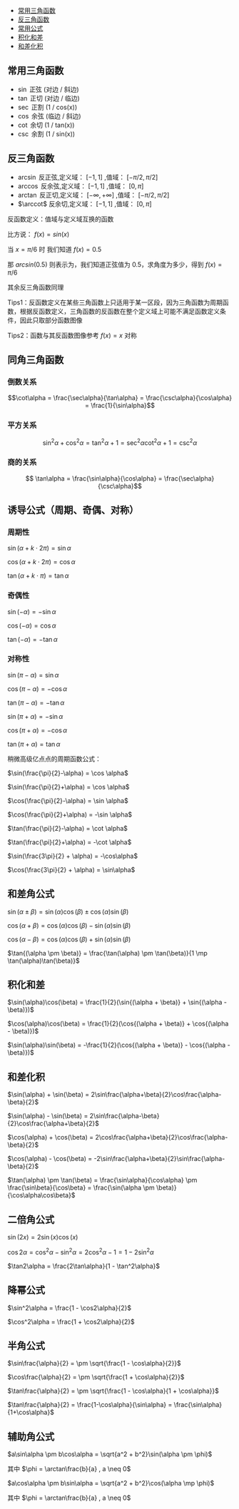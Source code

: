 <!-- START doctoc generated TOC please keep comment here to allow auto update -->
<!-- DON'T EDIT THIS SECTION, INSTEAD RE-RUN doctoc TO UPDATE -->

- [常用三角函数](#%E5%B8%B8%E7%94%A8%E4%B8%89%E8%A7%92%E5%87%BD%E6%95%B0)
- [反三角函数](#%E5%8F%8D%E4%B8%89%E8%A7%92%E5%87%BD%E6%95%B0)
- [常用公式](#%E5%B8%B8%E7%94%A8%E5%85%AC%E5%BC%8F)
- [积化和差](#%E7%A7%AF%E5%8C%96%E5%92%8C%E5%B7%AE)
- [和差化积](#%E5%92%8C%E5%B7%AE%E5%8C%96%E7%A7%AF)

<!-- END doctoc generated TOC please keep comment here to allow auto update -->

## 常用三角函数

- $\sin$ 正弦 (对边 / 斜边)
- $\tan$ 正切 (对边 / 临边)
- $\sec$ 正割 (1 / cos(x))
- $\cos$ 余弦 (临边 / 斜边)
- $\cot$ 余切 (1 / tan(x))
- $\csc$ 余割 (1 / sin(x))

## 反三角函数

- $\arcsin$ 反正弦,定义域： $[-1,1]$ ,值域： $[-\pi/2,\pi/2]$
- $\arccos$ 反余弦,定义域： $[-1,1]$ ,值域： $[0,\pi]$
- $\arctan$ 反正切,定义域： $[-\infty,+\infty]$ ,值域： $[-\pi/2,\pi/2]$
- $\arccot$ 反余切,定义域： $[-1,1]$ ,值域： $[0,\pi]$

反函数定义：值域与定义域互换的函数

比方说： $f(x) = sin(x)$

当 $x = \pi / 6$ 时 我们知道 $f(x) = 0.5$

那 $arcsin(0.5)$ 则表示为，我们知道正弦值为 0.5，求角度为多少，得到 $f(x) = \pi / 6$

其余反三角函数同理

Tips1：反函数定义在某些三角函数上只适用于某一区段，因为三角函数为周期函数，根据反函数定义，三角函数的反函数在整个定义域上可能不满足函数定义条件，因此只取部分函数图像

Tips2：函数与其反函数图像参考 $f(x) = x$ 对称

## 同角三角函数

### 倒数关系

$$\cot\alpha = \frac{\sec\alpha}{\tan\alpha} = \frac{\csc\alpha}{\cos\alpha} = \frac{1}{\sin\alpha}$$

### 平方关系

$$\sin^2\alpha + \cos^2\alpha = \tan^2\alpha + 1 = \sec^2\alpha\cot^2\alpha +1 = \csc^2\alpha$$

### 商的关系

$$ \tan\alpha = \frac{\sin\alpha}{\cos\alpha} = \frac{\sec\alpha}{\csc\alpha}$$

## 诱导公式（周期、奇偶、对称）

### 周期性

$\sin(\alpha + k \cdot 2\pi) = \sin\alpha$

$\cos(\alpha + k \cdot 2\pi) = \cos\alpha$

$\tan(\alpha + k \cdot \pi) = \tan\alpha$

### 奇偶性

$\sin(-\alpha) = -\sin\alpha$

$\cos(-\alpha) = \cos\alpha$

$\tan(-\alpha) = -\tan\alpha$

### 对称性

$\sin(\pi - \alpha) = \sin\alpha$

$\cos(\pi - \alpha) = -\cos\alpha$

$\tan(\pi - \alpha) = -\tan\alpha$

$\sin(\pi + \alpha) = -\sin\alpha$

$\cos(\pi + \alpha) = -\cos\alpha$

$\tan(\pi + \alpha) = \tan\alpha$

稍微高级亿点点的周期函数公式：

$\sin(\frac{\pi}{2}-\alpha) = \cos \alpha$

$\sin(\frac{\pi}{2}+\alpha) = \cos \alpha$

$\cos(\frac{\pi}{2}-\alpha) = \sin \alpha$

$\cos(\frac{\pi}{2}+\alpha) = -\sin \alpha$

$\tan(\frac{\pi}{2}-\alpha) = \cot \alpha$

$\tan(\frac{\pi}{2}+\alpha) = -\cot \alpha$

$\sin(\frac{3\pi}{2} + \alpha) = -\cos\alpha$

$\cos(\frac{3\pi}{2} + \alpha) = \sin\alpha$

## 和差角公式

$\sin{(\alpha \pm \beta)} = \sin(\alpha)\cos(\beta) \pm \cos(\alpha)\sin(\beta)$

$\cos{(\alpha + \beta)} = \cos(\alpha)\cos(\beta) - \sin(\alpha)\sin(\beta)$

$\cos{(\alpha - \beta)} = \cos(\alpha)\cos(\beta) + \sin(\alpha)\sin(\beta)$

$\tan{(\alpha \pm \beta)} = \frac{\tan(\alpha) \pm \tan(\beta)}{1 \mp \tan(\alpha)\tan(\beta)}$

## 积化和差

$\sin(\alpha)\cos(\beta) = \frac{1}{2}(\sin{(\alpha + \beta)} + \sin{(\alpha - \beta)})$

$\cos(\alpha)\cos(\beta) = \frac{1}{2}(\cos{(\alpha + \beta)} + \cos{(\alpha - \beta)})$

$\sin(\alpha)\sin(\beta) = -\frac{1}{2}(\cos{(\alpha + \beta)} - \cos{(\alpha - \beta)})$

## 和差化积

$\sin(\alpha) + \sin(\beta) = 2\sin\frac{\alpha+\beta}{2}\cos\frac{\alpha-\beta}{2}$

$\sin(\alpha) - \sin(\beta) = 2\sin\frac{\alpha-\beta}{2}\cos\frac{\alpha+\beta}{2}$

$\cos(\alpha) + \cos(\beta) = 2\cos\frac{\alpha+\beta}{2}\cos\frac{\alpha-\beta}{2}$

$\cos(\alpha) - \cos(\beta) = -2\sin\frac{\alpha+\beta}{2}\sin\frac{\alpha-\beta}{2}$

$\tan(\alpha) \pm \tan(\beta) = \frac{\sin\alpha}{\cos\alpha} \pm \frac{\sin\beta}{\cos\beta} = \frac{\sin(\alpha \pm \beta)}{\cos\alpha\cos\beta}$

## 二倍角公式

$\sin(2x) = 2\sin(x)\cos(x)$

$\cos2\alpha = \cos^2\alpha - \sin^2\alpha = 2\cos^2\alpha - 1 = 1 - 2\sin^2\alpha$

$\tan2\alpha = \frac{2\tan\alpha}{1 - \tan^2\alpha}$

## 降幂公式

$\sin^2\alpha = \frac{1 - \cos2\alpha}{2}$

$\cos^2\alpha = \frac{1 + \cos2\alpha}{2}$

## 半角公式

$\sin\frac{\alpha}{2} = \pm \sqrt{\frac{1 - \cos\alpha}{2}}$

$\cos\frac{\alpha}{2} = \pm \sqrt{\frac{1 + \cos\alpha}{2}}$

$\tan\frac{\alpha}{2} = \pm \sqrt{\frac{1 - \cos\alpha}{1 + \cos\alpha}}$

$\tan\frac{\alpha}{2} = \frac{1-\cos\alpha}{\sin\alpha} = \frac{\sin\alpha}{1+\cos\alpha}$

## 辅助角公式

$a\sin\alpha \pm b\cos\alpha = \sqrt{a^2 + b^2}\sin(\alpha \pm \phi)$

其中 $\phi = \arctan\frac{b}{a} , a \neq 0$

$a\cos\alpha \pm b\sin\alpha = \sqrt{a^2 + b^2}\cos(\alpha \mp \phi)$

其中 $\phi = \arctan\frac{b}{a} , a \neq 0$
